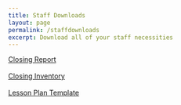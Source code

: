 ```yaml
---
title: Staff Downloads
layout: page
permalink: /staffdownloads
excerpt: Download all of your staff necessities
---
```



<a class="btn btn-primary" href="/files/staff/Closing_Report_Template_2025.pdf" download>Closing Report</a>
<br><br>
<a class="btn btn-primary" href="/files/staff/Closing-Inventory-Template.xlsx" download>Closing Inventory</a>
<br><br>
<a class="btn btn-primary" href="/files/staff/Lesson_Plan_Template.pdf" download>Lesson Plan Template</a>

